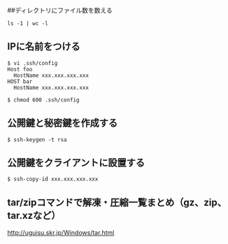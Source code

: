 
##ディレクトリにファイル数を数える

```
ls -1 | wc -l
```

## IPに名前をつける

```
$ vi .ssh/config
Host foo
  HostName xxx.xxx.xxx.xxx
HOST bar
  HostName xxx.xxx.xxx.xxx
  
$ chmod 600 .ssh/config 
```

## 公開鍵と秘密鍵を作成する
```
$ ssh-keygen -t rsa
```

## 公開鍵をクライアントに設置する
```
$ ssh-copy-id xxx.xxx.xxx.xxx
```

## tar/zipコマンドで解凍・圧縮一覧まとめ（gz、zip、tar.xzなど）

http://uguisu.skr.jp/Windows/tar.html
